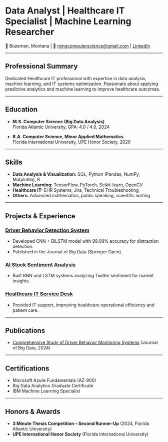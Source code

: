 # Data Analyst | Healthcare IT Specialist | Machine Learning Researcher #

📍 Bozeman, Montana | 📧 [mingcomputerscience@gmail.com](mailto:mingcomputerscience@gmail.com) | [LinkedIn](https://www.linkedin.com/in/ming-ai)

---

## Professional Summary
Dedicated Healthcare IT professional with expertise in data analysis, machine learning, and IT systems optimization. Passionate about applying predictive analytics and machine learning to improve healthcare outcomes.

---

## Education
- **M.S. Computer Science (Big Data Analysis)**  
  Florida Atlantic University, GPA: 4.0 / 4.0, 2024

- **B.A. Computer Science, Minor Applied Mathematics**  
  Florida International University, UPE Honor Society, 2020

---

## Skills
- **Data Analysis & Visualization:** SQL, Python (Pandas, NumPy, Matplotlib), R  
- **Machine Learning:** TensorFlow, PyTorch, Scikit-learn, OpenCV  
- **Healthcare IT:** EHR Systems, Jira, Technical Troubleshooting  
- **Others:** Advanced mathematics, public speaking, scientific writing

---

## Projects & Experience
### [Driver Behavior Detection System](projects/driver_behavior_detection.md)
- Developed CNN + BiLSTM model with 99.08% accuracy for distraction detection.
- Published in the Journal of Big Data (Springer Open).

### [AI Stock Sentiment Analysis](projects/ai_stock_sentiment_analysis.md)
- Built RNN and LSTM systems analyzing Twitter sentiment for market insights.

### [Healthcare IT Service Desk](projects/healthcare_it_service_desk.md)
- Provided IT support, improving healthcare operational efficiency and patient care.

---

## Publications
- [Comprehensive Study of Driver Behavior Monitoring Systems](https://doi.org/10.1186/s40537-024-00890-0) (Journal of Big Data, 2024)

---

## Certifications
- Microsoft Azure Fundamentals (AZ-900)
- Big Data Analytics Graduate Certificate
- IBM Machine Learning Specialist

---

## Honors & Awards
- **3 Minute Thesis Competition – Second Runner-Up** (2024, Florida Atlantic University)
- **UPE International Honor Society** (Florida International University)

